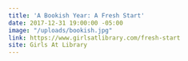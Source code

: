 ```yaml
---
title: 'A Bookish Year: A Fresh Start'
date: 2017-12-31 19:00:00 -05:00
image: "/uploads/bookish.jpg"
link: https://www.girlsatlibrary.com/fresh-start
site: Girls At Library
---
```


